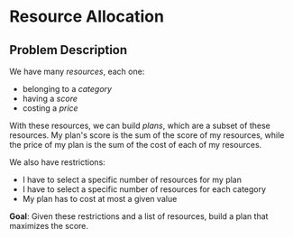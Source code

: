 # Resource Allocation

## Problem Description

We have many _resources_, each one:

- belonging to a _category_
- having a _score_
- costing a _price_

With these resources, we can build _plans_, which are a subset of these resources. My plan's score is the sum of the score of my resources, while the price of my plan is the sum of the cost of each of my resources.

We also have restrictions:

- I have to select a specific number of resources for my plan
- I have to select a specific number of resources for each category
- My plan has to cost at most a given value

**Goal**: Given these restrictions and a list of resources, build a plan that maximizes the score.
